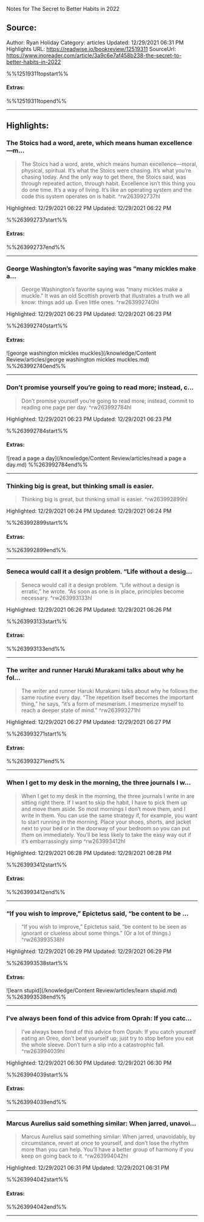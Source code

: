 Notes for The Secret to Better Habits in 2022

## Source:
Author: Ryan Holiday
Category: articles
Updated: 12/29/2021 06:31 PM
Highlights URL: https://readwise.io/bookreview/12519311
SourceUrl: https://www.inoreader.com/article/3a9c6e7af458b238-the-secret-to-better-habits-in-2022

%%12519311topstart%%
#### Extras:

%%12519311topend%%


 
-----
 ## Highlights:

### The Stoics had a word, arete, which means human excellence—m...
>The Stoics had a word, arete, which means human excellence—moral, physical, spiritual. It’s what the Stoics were chasing. It’s what you’re chasing today. And the only way to get there, the Stoics said, was through repeated action, through habit. Excellence isn’t this thing you do one time. It’s a way of living. It’s like an operating system and the code this system operates on is habit. ^rw263992737hl


Highlighted: 12/29/2021 06:22 PM
Updated: 12/29/2021 06:22 PM

%%263992737start%%
#### Extras:

%%263992737end%%



------

### George Washington’s favorite saying was “many mickles make a...
>George Washington’s favorite saying was “many mickles make a muckle.” It was an old Scottish proverb that illustrates a truth we all know: things add up. Even little ones. ^rw263992740hl


Highlighted: 12/29/2021 06:23 PM
Updated: 12/29/2021 06:23 PM

%%263992740start%%
#### Extras:
![george washington mickles muckles](/knowledge/Content Review/articles/george washington mickles muckles.md)
%%263992740end%%



------

### Don’t promise yourself you’re going to read more; instead, c...
>Don’t promise yourself you’re going to read more; instead, commit to reading one page per day. ^rw263992784hl


Highlighted: 12/29/2021 06:23 PM
Updated: 12/29/2021 06:23 PM

%%263992784start%%
#### Extras:
![read a page a day](/knowledge/Content Review/articles/read a page a day.md)
%%263992784end%%



------

### Thinking big is great, but thinking small is easier.
>Thinking big is great, but thinking small is easier. ^rw263992899hl


Highlighted: 12/29/2021 06:24 PM
Updated: 12/29/2021 06:24 PM

%%263992899start%%
#### Extras:

%%263992899end%%



------

### Seneca would call it a design problem. “Life without a desig...
>Seneca would call it a design problem. “Life without a design is erratic,” he wrote. “As soon as one is in place, principles become necessary. ^rw263993133hl


Highlighted: 12/29/2021 06:26 PM
Updated: 12/29/2021 06:26 PM

%%263993133start%%
#### Extras:

%%263993133end%%



------

### The writer and runner Haruki Murakami talks about why he fol...
>The writer and runner Haruki Murakami talks about why he follows the same routine every day. “The repetition itself becomes the important thing,” he says, “it’s a form of mesmerism. I mesmerize myself to reach a deeper state of mind.” ^rw263993271hl


Highlighted: 12/29/2021 06:27 PM
Updated: 12/29/2021 06:27 PM

%%263993271start%%
#### Extras:

%%263993271end%%



------

### When I get to my desk in the morning, the three journals I w...
>When I get to my desk in the morning, the three journals I write in are sitting right there. If I want to skip the habit, I have to pick them up and move them aside. So most mornings I don’t move them, and I write in them. You can use the same strategy if, for example, you want to start running in the morning. Place your shoes, shorts, and jacket next to your bed or in the doorway of your bedroom so you can put them on immediately. You’ll be less likely to take the easy way out if it’s embarrassingly simp ^rw263993412hl


Highlighted: 12/29/2021 06:28 PM
Updated: 12/29/2021 06:28 PM

%%263993412start%%
#### Extras:

%%263993412end%%



------

### “If you wish to improve,” Epictetus said, “be content to be ...
>“If you wish to improve,” Epictetus said, “be content to be seen as ignorant or clueless about some things.” (Or a lot of things.) ^rw263993538hl


Highlighted: 12/29/2021 06:29 PM
Updated: 12/29/2021 06:29 PM

%%263993538start%%
#### Extras:
![learn stupid](/knowledge/Content Review/articles/learn stupid.md)
%%263993538end%%



------

### I’ve always been fond of this advice from Oprah: If you catc...
>I’ve always been fond of this advice from Oprah: If you catch yourself eating an Oreo, don’t beat yourself up; just try to stop before you eat the whole sleeve. Don’t turn a slip into a catastrophic fall. ^rw263994039hl


Highlighted: 12/29/2021 06:30 PM
Updated: 12/29/2021 06:30 PM

%%263994039start%%
#### Extras:

%%263994039end%%



------

### Marcus Aurelius said something similar:  When jarred, unavoi...
>Marcus Aurelius said something similar:  When jarred, unavoidably, by circumstance, revert at once to yourself, and don’t lose the rhythm more than you can help. You’ll have a better group of harmony if you keep on going back to it. ^rw263994042hl


Highlighted: 12/29/2021 06:31 PM
Updated: 12/29/2021 06:31 PM

%%263994042start%%
#### Extras:

%%263994042end%%



------


